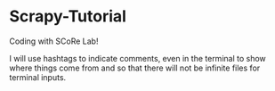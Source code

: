 # Scrapy-Tutorial
Coding with SCoRe Lab!

I will use hashtags to indicate comments, even in the terminal to show where things come from
and so that there will not be infinite files for terminal inputs.
